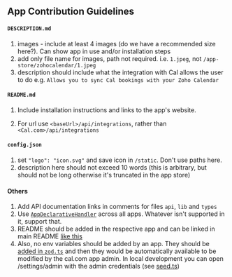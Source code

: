 ## App Contribution Guidelines

#### `DESCRIPTION.md`

1. images - include at least 4 images (do we have a recommended size here?). Can show app in use and/or installation steps
2. add only file name for images, path not required. i.e. `1.jpeg`, not `/app-store/zohocalendar/1.jpeg`
3. description should include what the integration with Cal allows the user to do e.g. `Allows you to sync Cal bookings with your Zoho Calendar`

#### `README.md`

1. Include installation instructions and links to the app's website.

2. For url use `<baseUrl>/api/integrations`, rather than `<Cal.com>/api/integrations`

#### `config.json`

1. set `"logo": "icon.svg"` and save icon in `/static`. Don't use paths here.
2. description here should not exceed 10 words (this is arbitrary, but should not be long otherwise it's truncated in the app store)

#### Others

1. Add API documentation links in comments for files `api`, `lib` and `types`
2. Use [`AppDeclarativeHandler`](../types/AppHandler.d.ts) across all apps. Whatever isn't supported in it, support that.
3. README should be added in the respective app and can be linked in main README [like this](https://github.com/calcom/cal.com/pull/10429/files/155ac84537d12026f595551fe3542e810b029714#diff-b335630551682c19a781afebcf4d07bf978fb1f8ac04c6bf87428ed5106870f5R509)
4. Also, no env variables should be added by an app. They should be [added in `zod.ts`](https://github.com/calcom/cal.com/blob/main/packages/app-store/jitsivideo/zod.ts) and then they would be automatically available to be modified by the cal.com app admin. In local development you can open /settings/admin with the admin credentials (see [seed.ts](packages/prisma/seed.ts))
